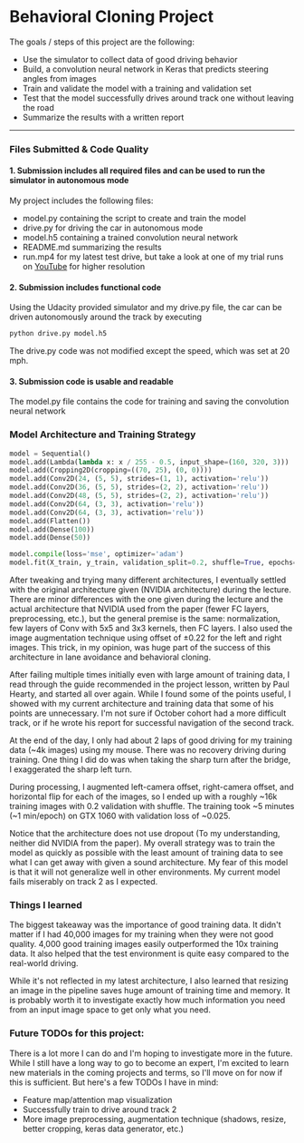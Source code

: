 # Behavioral Cloning Project

The goals / steps of this project are the following:
* Use the simulator to collect data of good driving behavior
* Build, a convolution neural network in Keras that predicts steering angles from images
* Train and validate the model with a training and validation set
* Test that the model successfully drives around track one without leaving the road
* Summarize the results with a written report

---

### Files Submitted & Code Quality

#### 1. Submission includes all required files and can be used to run the simulator in autonomous mode

My project includes the following files:
* model.py containing the script to create and train the model
* drive.py for driving the car in autonomous mode
* model.h5 containing a trained convolution neural network 
* README.md summarizing the results
* run.mp4 for my latest test drive, but take a look at one of my trial runs on [YouTube](https://www.youtube.com/watch?v=doxtGNTfLtk) for higher resolution


#### 2. Submission includes functional code
Using the Udacity provided simulator and my drive.py file, the car can be driven autonomously around the track by executing 
```sh
python drive.py model.h5
```
The drive.py code was not modified except the speed, which was set at 20 mph. 

#### 3. Submission code is usable and readable

The model.py file contains the code for training and saving the convolution neural network

### Model Architecture and Training Strategy

```python
model = Sequential()
model.add(Lambda(lambda x: x / 255 - 0.5, input_shape=(160, 320, 3)))
model.add(Cropping2D(cropping=((70, 25), (0, 0))))
model.add(Conv2D(24, (5, 5), strides=(1, 1), activation='relu'))
model.add(Conv2D(36, (5, 5), strides=(2, 2), activation='relu'))
model.add(Conv2D(48, (5, 5), strides=(2, 2), activation='relu'))
model.add(Conv2D(64, (3, 3), activation='relu'))
model.add(Conv2D(64, (3, 3), activation='relu'))
model.add(Flatten())
model.add(Dense(100))
model.add(Dense(50))

model.compile(loss='mse', optimizer='adam')
model.fit(X_train, y_train, validation_split=0.2, shuffle=True, epochs=5, batch_size=128)
```

After tweaking and trying many different architectures, I eventually settled with the original architecture given (NVIDIA architecture) during the lecture. There are minor differences with the one given during the lecture and the actual architecture that NVIDIA used from the paper (fewer FC layers, preprocessing, etc.), but the general premise is the same: normalization, few layers of Conv with 5x5 and 3x3 kernels, then FC layers. I also used the image augmentation technique using offset of $\pm$0.22 for the left and right images. This trick, in my opinion, was huge part of the success of this architecture in lane avoidance and behavioral cloning.

After failing multiple times initially even with large amount of training data, I read through the guide recommended in the project lesson, written by Paul Hearty, and started all over again. While I found some of the points useful, I showed with my current architecture and training data that some of his points are unnecessary. I'm not sure if October cohort had a more difficult track, or if he wrote his report for successful navigation of the second track. 

At the end of the day, I only had about 2 laps of good driving for my training data (~4k images) using my mouse. There was no recovery driving during training. One thing I did do was when taking the sharp turn after the bridge, I exaggerated the sharp left turn.

During processing, I augmented left-camera offset, right-camera offset, and horizontal flip for each of the images, so I ended up with a roughly ~16k training images with 0.2 validation with shuffle. The training took ~5 minutes (~1 min/epoch) on GTX 1060 with validation loss of ~0.025. 

Notice that the architecture does not use dropout (To my understanding, neither did NVIDIA from the paper). My overall strategy was to train the model as quickly as possible with the least amount of training data to see what I can get away with given a sound architecture. My fear of this model is that it will not generalize well in other environments. My current model fails miserably on track 2 as I expected.

### Things I learned

The biggest takeaway was the importance of good training data. It didn't matter if I had 40,000 images for my training when they were not good quality. 4,000 good training images easily outperformed the 10x training data. It also helped that the test environment is quite easy compared to the real-world driving. 

While it's not reflected in my latest architecture, I also learned that resizing an image in the pipeline saves huge amount of training time and memory. It is probably worth it to investigate exactly how much information you need from an input image space to get only what you need.

### Future TODOs for this project:

There is a lot more I can do and I'm hoping to investigate more in the future. While I still have a long way to go to become an expert, I'm excited to learn new materials in the coming projects and terms, so I'll move on for now if this is sufficient. But here's a few TODOs I have in mind:

* Feature map/attention map visualization
* Successfully train to drive around track 2
* More image preprocessing, augmentation technique (shadows, resize, better cropping, keras data generator, etc.)